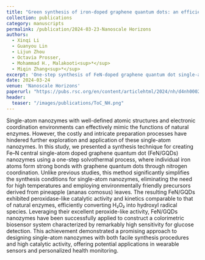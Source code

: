 ```yaml
---
title: "Green synthesis of iron-doped graphene quantum dots: an efficient nanozyme for glucose sensing (Nanoscale Horizons HOT article, Nanoscale Horizons Most Popular 2024 Articles)"
collection: publications
category: manuscripts
permalink: /publication/2024-03-23-Nanoscale Horizons
authors:
  - Xinqi Li
  - Guanyou Lin
  - Lijun Zhou
  - Octavia Prosser,
  - Mohammad H., Malakooti<sup>*</sup>
  - Miqin Zhang<sup>*</sup>
excerpt: 'One-step synthesis of FeN-doped graphene quantum dot single-atom nanozymes with high catalytic activity for glucose biosensing.'
date: 2024-03-24
venue: 'Nanoscale Horizons'
paperurl: "https://pubs.rsc.org/en/content/articlehtml/2024/nh/d4nh00024b"
header:
  teaser: "/images/publications/ToC_NH.png"
---
```


Single-atom nanozymes with well-defined atomic structures and electronic coordination environments can effectively mimic the functions of natural enzymes. However, the costly and intricate preparation processes have hindered further exploration and application of these single-atom nanozymes. In this study, we presented a synthesis technique for creating Fe–N central single-atom doped graphene quantum dot (FeN/GQDs) nanozymes using a one-step solvothermal process, where individual iron atoms form strong bonds with graphene quantum dots through nitrogen coordination. Unlike previous studies, this method significantly simplifies the synthesis conditions for single-atom nanozymes, eliminating the need for high temperatures and employing environmentally friendly precursors derived from pineapple (ananas comosus) leaves. The resulting FeN/GQDs exhibited peroxidase-like catalytic activity and kinetics comparable to that of natural enzymes, efficiently converting H₂O₂ into hydroxyl radical species. Leveraging their excellent peroxide-like activity, FeN/GQDs nanozymes have been successfully applied to construct a colorimetric biosensor system characterized by remarkably high sensitivity for glucose detection. This achievement demonstrated a promising approach to designing single-atom nanozymes with both facile synthesis procedures and high catalytic activity, offering potential applications in wearable sensors and personalized health monitoring.
